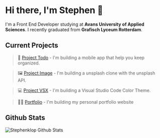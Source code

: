 # Hi there, I'm Stephen 👋 

I'm a Front End Developer studying at <strong>Avans University of Applied Sciences</strong>. I recently graduated from <strong>Grafisch Lyceum Rotterdam</strong>.

## Current Projects <br/>

> 📱 [Project Todo](https://github.com/Stephenklop/Project-Todo) - I'm building a mobile app that help you keep organized. </br>

> 🖼️ [Project Image](https://github.com/Stephenklop/Project-Image) - I'm building a unsplash clone with the unsplash API. </br>

> 💻 [Project VSX](https://github.com/Stephenklop/Project-VSX) - I'm building a Visual Studio Code Color Theme. <br/>

> 🙋‍♂️ [Portfolio](https://github.com/Stephenklop/Portfolio) - I'm building my personal portfolio website <br/>

## Github Stats <br/>

<img src="https://github-readme-stats.vercel.app/api?username=stephenklop" alt="Stephenklop Github Stats" /> 
